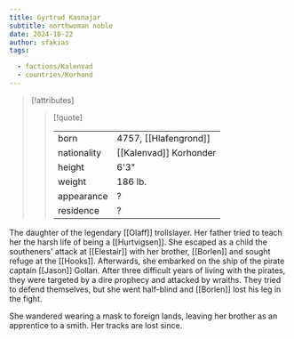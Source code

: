 ```yaml
---
title: Gyrtrud Kasnajar
subtitle: northwoman noble
date: 2024-10-22
author: sfakias
tags:

  - factions/Kalenvad
  - countries/Korhond
---
```

> [!attributes]
> 
> > [!quote]
> >
> > | | |
> > | --- | --- |
> > | born | 4757, [[Hlafengrond]] |
> > | nationality | [[Kalenvad]] Korhonder |
> > | height | 6'3" |
> > | weight | 186 lb. |
> > | appearance | ? |
> > | residence | ? |

The daughter of the legendary [[Olaff]] trollslayer. Her father tried to teach her the harsh life of being a [[Hurtvigsen]]. She escaped as a child the southeners' attack at [[Elestair]] with her brother, [[Borlen]] and sought refuge at the [[Hooks]]. Afterwards, she embarked on the ship of the pirate captain [[Jason]] Gollan. After three difficult years of living with the pirates, they were targeted by a dire prophecy and attacked by wraiths. They tried to defend themselves, but she went half-blind and [[Borlen]] lost his leg in the fight.

She wandered wearing a mask to foreign lands, leaving her brother as an apprentice to a smith. Her tracks are lost since.